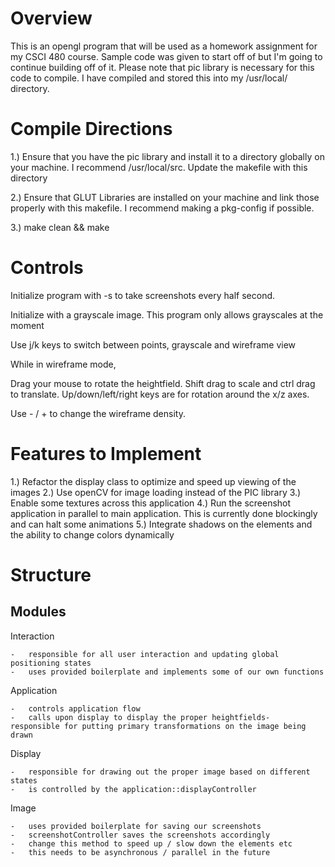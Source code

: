 Overview
=

This is an opengl program that will be used as a homework assignment for my CSCI 480 course. Sample code was given to start off of but I'm going to continue building off of it. Please note that pic library is necessary for this code to compile. I have compiled and stored this into my /usr/local/ directory.

Compile Directions
=

1.) Ensure that you have the pic library and install it to a directory globally on your machine. I recommend /usr/local/src. Update the makefile with this directory

2.) Ensure that GLUT Libraries are installed on your machine and link those properly with this makefile. I recommend making a pkg-config if possible.

3.) make clean && make

Controls
=

Initialize program with -s to take screenshots every half second. 

Initialize with a grayscale image. This program only allows grayscales at the moment

Use j/k keys to switch between points, grayscale and wireframe view	

While in wireframe mode, 

Drag your mouse to rotate the heightfield. Shift drag to scale and ctrl drag to translate. Up/down/left/right keys are for rotation around the x/z axes.

Use - / + to change the wireframe density.

Features to Implement
=

1.) Refactor the display class to optimize and speed up viewing of the images
2.) Use openCV for image loading instead of the PIC library
3.) Enable some textures across this application
4.) Run the screenshot application in parallel to main application. This is currently done blockingly and can halt some animations
5.) Integrate shadows on the elements and the ability to change colors dynamically


Structure
=

Modules
-

Interaction

	-	responsible for all user interaction and updating global positioning states	
	-	uses provided boilerplate and implements some of our own functions

Application

	-	controls application flow
	-	calls upon display to display the proper heightfields-	responsible for putting primary transformations on the image being drawn

Display

	-	responsible for drawing out the proper image based on different states
	-	is controlled by the application::displayController

Image

	-	uses provided boilerplate for saving our screenshots
	-	screenshotController saves the screenshots accordingly
	-	change this method to speed up / slow down the elements etc
	-	this needs to be asynchronous / parallel in the future

